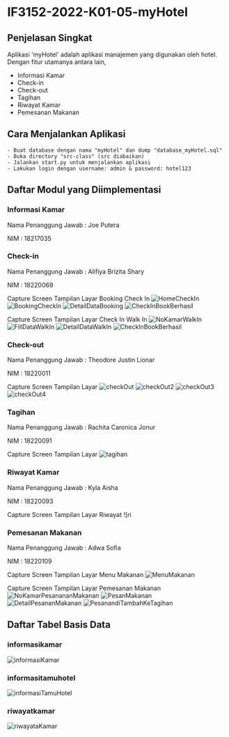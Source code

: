 # IF3152-2022-K01-05-myHotel

## Penjelasan Singkat
Aplikasi 'myHotel' adalah aplikasi manajemen yang digunakan oleh hotel. Dengan fitur utamanya antara lain,
* Informasi Kamar
* Check-in
* Check-out
* Tagihan
* Riwayat Kamar
* Pemesanan Makanan

## Cara Menjalankan Aplikasi
```
- Buat database dengan nama "myHotel" dan dump "database_myHotel.sql"
- Buka directory "src-class" (src diabaikan)
- Jalankan start.py untuk menjalankan aplikasi
- Lakukan login dengan username: admin & password: hotel123
```
## Daftar Modul yang Diimplementasi
### Informasi Kamar
Nama Penanggung Jawab : Joe Putera

NIM : 18217035

### Check-in
Nama Penanggung Jawab : Alifiya Brizita Shary

NIM : 18220069

Capture Screen Tampilan Layar Booking Check In
![HomeCheckIn](https://github.com/alifiyabs/IF3152-2022-K01-05-myHotel/blob/main/doc/HomeCheckIn.png)
![BookingCheckIn](https://github.com/alifiyabs/IF3152-2022-K01-05-myHotel/blob/main/doc/BookingCheckIn.png)
![DetailDataBooking](https://github.com/alifiyabs/IF3152-2022-K01-05-myHotel/blob/main/doc/DetailDataBooking.png)
![CheckInBookBerhasil](https://github.com/alifiyabs/IF3152-2022-K01-05-myHotel/blob/main/doc/CheckInBookBerhasil.png)

Capture Screen Tampilan Layar Check In Walk In
![NoKamarWalkIn](https://github.com/alifiyabs/IF3152-2022-K01-05-myHotel/blob/main/doc/NoKamarWalkIn.png)
![FillDataWalkIn](https://github.com/alifiyabs/IF3152-2022-K01-05-myHotel/blob/main/doc/FillDataWalkIn.png)
![DetailDataWalkIn](https://github.com/alifiyabs/IF3152-2022-K01-05-myHotel/blob/main/doc/DetailDataWalkIn.png)
![CheckInBookBerhasil](https://github.com/alifiyabs/IF3152-2022-K01-05-myHotel/blob/main/doc/CheckInBookBerhasil.png)

### Check-out
Nama Penanggung Jawab : Theodore Justin Lionar

NIM : 18220011

Capture Screen Tampilan Layar
![checkOut](https://github.com/alifiyabs/IF3152-2022-K01-05-myHotel/blob/main/doc/checkOut.png)
![checkOut2](https://github.com/alifiyabs/IF3152-2022-K01-05-myHotel/blob/main/doc/checkOut2.png)
![checkOut3](https://github.com/alifiyabs/IF3152-2022-K01-05-myHotel/blob/main/doc/checkOut3.png)
![checkOut4](https://github.com/alifiyabs/IF3152-2022-K01-05-myHotel/blob/main/doc/checkOut4.png)

### Tagihan
Nama Penanggung Jawab : Rachita Caronica Jonur

NIM : 18220091

Capture Screen Tampilan Layar
![tagihan](https://github.com/alifiyabs/IF3152-2022-K01-05-myHotel/blob/main/doc/Tagihan.jpg)

### Riwayat Kamar
Nama Penanggung Jawab : Kyla Aisha

NIM : 18220093

Capture Screen Tampilan Layar Riwayat
![ri

### Pemesanan Makanan
Nama Penanggung Jawab : Adwa Sofia

NIM : 18220109

Capture Screen Tampilan Layar Menu Makanan
![MenuMakanan](https://github.com/alifiyabs/IF3152-2022-K01-05-myHotel/blob/main/doc/MenuMakanan.png)

Capture Screen Tampilan Layar Pemesanan Makanan
![NoKamarPesanananMakanan](https://github.com/alifiyabs/IF3152-2022-K01-05-myHotel/blob/main/doc/NoKamarPesananMakanan.png)
![PesanMakanan](https://github.com/alifiyabs/IF3152-2022-K01-05-myHotel/blob/main/doc/PesanMakanan.png)
![DetailPesananMakanan](https://github.com/alifiyabs/IF3152-2022-K01-05-myHotel/blob/main/doc/DetailPesananMakanan.png)
![PesanandiTambahKeTagihan](https://github.com/alifiyabs/IF3152-2022-K01-05-myHotel/blob/main/doc/PesanandiTambahKeTagihan.png)

## Daftar Tabel Basis Data
### informasikamar
![informasiKamar](https://github.com/alifiyabs/IF3152-2022-K01-05-myHotel/blob/main/doc/informasiKamar.png)

### informasitamuhotel
![informasiTamuHotel](https://github.com/alifiyabs/IF3152-2022-K01-05-myHotel/blob/main/doc/informasitamuhotel.png)

### riwayatkamar
![riwayataKamar](https://github.com/alifiyabs/IF3152-2022-K01-05-myHotel/blob/main/doc/riwayatkamar.png)
